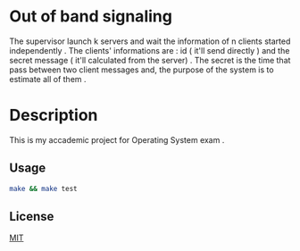 # Out of band signaling

The supervisor launch k servers and wait the information of n clients started independently .
The clients' informations are : id ( it'll send directly ) and the secret message ( it'll calculated from the server) .
The secret is the time that pass between two client messages and, the purpose of the system is to estimate all of them .
# Description

This is my accademic project for Operating System exam .

## Usage

```Bash
make && make test 
```

## License
[MIT](https://choosealicense.com/licenses/mit/)
